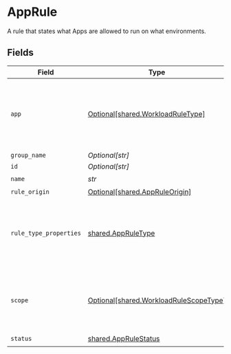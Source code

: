 # AppRule

A rule that states what Apps are allowed to run on what environments.


## Fields

| Field                                                                                  | Type                                                                                   | Required                                                                               | Description                                                                            |
| -------------------------------------------------------------------------------------- | -------------------------------------------------------------------------------------- | -------------------------------------------------------------------------------------- | -------------------------------------------------------------------------------------- |
| `app`                                                                                  | [Optional[shared.WorkloadRuleType]](../../models/shared/workloadruletype.md)           | :heavy_minus_sign:                                                                     | identify the workload type. Only one of the below should be not null, and  used.       |
| `group_name`                                                                           | *Optional[str]*                                                                        | :heavy_minus_sign:                                                                     | N/A                                                                                    |
| `id`                                                                                   | *Optional[str]*                                                                        | :heavy_minus_sign:                                                                     | N/A                                                                                    |
| `name`                                                                                 | *str*                                                                                  | :heavy_check_mark:                                                                     | N/A                                                                                    |
| `rule_origin`                                                                          | [Optional[shared.AppRuleOrigin]](../../models/shared/appruleorigin.md)                 | :heavy_minus_sign:                                                                     | N/A                                                                                    |
| `rule_type_properties`                                                                 | [shared.AppRuleType](../../models/shared/appruletype.md)                               | :heavy_check_mark:                                                                     | identify the app rule type. Only one of the below should be not null, and  used.       |
| `scope`                                                                                | [Optional[shared.WorkloadRuleScopeType]](../../models/shared/workloadrulescopetype.md) | :heavy_minus_sign:                                                                     | identify the scope type. Only one of the below should be not null, and  used.          |
| `status`                                                                               | [shared.AppRuleStatus](../../models/shared/apprulestatus.md)                           | :heavy_check_mark:                                                                     | N/A                                                                                    |